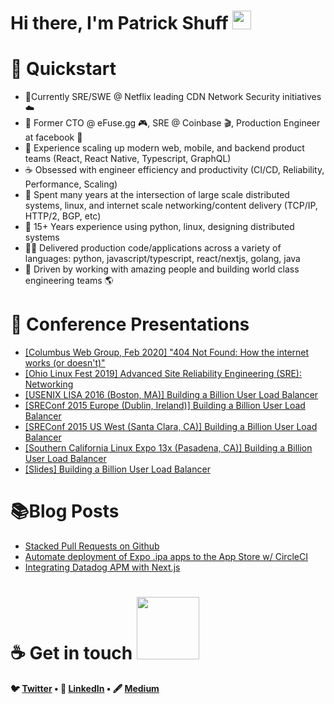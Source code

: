 <h1> Hi there, I'm Patrick Shuff <img src = "https://raw.githubusercontent.com/MartinHeinz/MartinHeinz/master/wave.gif" width = 30px> </h1>
<p align='center'>

<h1> 🧬 Quickstart </h1>

- 🔐Currently SRE/SWE @ Netflix leading CDN Network Security initiatives ☁️
- 🚀 Former CTO @ eFuse.gg 🎮, SRE @ Coinbase 🎬, Production Engineer at facebook 🦄
- 🌱 Experience scaling up modern web, mobile, and backend product teams (React, React Native, Typescript, GraphQL)
- ☕ Obsessed with engineer efficiency and productivity (CI/CD, Reliability, Performance, Scaling)
- 🤖 Spent many years at the intersection of large scale distributed systems, linux, and internet scale networking/content delivery (TCP/IP, HTTP/2, BGP, etc)
- 🐧 15+ Years experience using python, linux, designing distributed systems
- 👨‍💻 Delivered production code/applications across a variety of languages:  python, javascript/typescript, react/nextjs, golang, java
- 🎯 Driven by working with amazing people and building world class engineering teams 🌎

<h1> 👀 Conference Presentations </h1>

<!-- PRESENTATION-LIST:START -->
- [[Columbus Web Group, Feb 2020] "404 Not Found: How the internet works (or doesn't)"](https://www.youtube.com/watch?v=LspuO1XDX0s)
- [[Ohio Linux Fest 2019] Advanced Site Reliability Engineering (SRE): Networking](https://www.youtube.com/watch?v=XyzvNSSwkkY)
- [[USENIX LISA 2016 (Boston, MA)] Building a Billion User Load Balancer](https://www.youtube.com/watch?v=bxhYNfFeVF4) 
- [[SREConf 2015 Europe (Dublin, Ireland)] Building a Billion User Load Balancer](https://www.youtube.com/watch?v=dKsOvc73gQk) 
- [[SREConf 2015 US West (Santa Clara, CA)] Building a Billion User Load Balancer]() 
- [[Southern California Linux Expo 13x (Pasadena, CA)] Building a Billion User Load Balancer](https://www.youtube.com/watch?v=MKgJeqF1DHw)
- [[Slides] Building a Billion User Load Balancer](https://www.linkedin.com/in/patrickshuff/detail/overlay-view/urn:li:fsd_profileTreasuryMedia:(ACoAAAGqqjQBN_PID3VttLflDUX3wAm6sUHNV5w,51167011)/)

<!-- PRESENTATION-LIST:END -->

<h1> 📚Blog Posts </h1>
<!-- BLOG-POST-LIST:START -->


- [Stacked Pull Requests on Github](https://medium.com/efuse-engineering/stacked-pull-requests-on-github-663c91bfa135)
- [Automate deployment of Expo .ipa apps to the App Store w/ CircleCI](https://medium.com/@patrickshuff/automate-deployment-of-expo-ipa-apps-to-the-app-store-w-circleci-f7f4949e4876?source=user_profile---------1-------------------------------)
- [Integrating Datadog APM with Next.js](https://medium.com/@patrickshuff/using-datadog-apm-with-next-js-c38763e94db7?source=user_profile---------0-------------------------------)
<!-- BLOG-POST-LIST:END -->

<h1> ☕ Get in touch <img src='https://raw.githubusercontent.com/ShahriarShafin/ShahriarShafin/main/Assets/handshake.gif' width="100px"> </h1>
<p align="center">
<strong>

🐦 [Twitter](http://www.twitter.com/patrickshuff) • 💼 [LinkedIn](https://www.linkedin.com/in/patrickshuff/) • 🖋️ [Medium](https://medium.com/@patrickshuff)

</strong>
</p>
